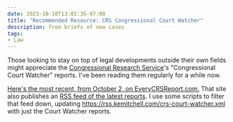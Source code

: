 ```yaml
---
date: 2023-10-10T13:02:35-07:00
title: "Recommended Resource: CRS Congressional Court Watcher"
description: free briefs of new cases
tags:
- Law
---
```


Those looking to stay on top of legal developments outside their own fields might appreciate the [Congressional Research Service](https://en.wikipedia.org/wiki/Congressional_Research_Service)'s "Congressional Court Watcher" reports.  I've been reading them regularly for a while now.

[Here's the most recent, from October 2, on EveryCRSReport.com.](https://www.everycrsreport.com/reports/LSB11053.html)  That site also publishes an [RSS feed of the latest reports](https://www.everycrsreport.com/rss.xml).  I use some scripts to filter that feed down, updating <https://rss.kemitchell.com/crs-court-watcher.xml> with just the Court Watcher reports.
